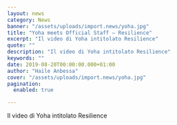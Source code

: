 ```yaml
---
layout: news
category: News
banner: "/assets/uploads/import.news/yoha.jpg"
title: "Yoha meets Official Staff – Resilience"
excerpt: "Il video di Yoha intitolato Resilience"
quote: ""
description: "Il video di Yoha intitolato Resilience"
keywords: ""
date: 2019-08-20T00:00:00.000+01:00
author: "Haile Anbessa"
cover: "/assets/uploads/import.news/yoha.jpg"
pagination:
  enabled: true

---
```


Il video di Yoha intitolato Resilience